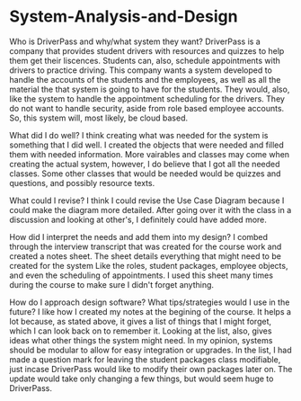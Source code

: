# System-Analysis-and-Design

Who is DriverPass and why/what system they want?
DriverPass is a company that provides student drivers with resources and quizzes to help them get their liscences. Students can, also, schedule appointments with drivers to 
practice driving. This company wants a system developed to handle the accounts of the students and the employees, as well as all the material the that system is going to have
for the students. They would, also, like the system to handle the appointment scheduling for the drivers. They do not want to handle security, aside from role based employee
accounts. So, this system will, most likely, be cloud based.

What did I do well?
I think creating what was needed for the system is something that I did well. I created the objects that were needed and filled them with needed information. More vairables and
classes may come when creating the actual system, however, I do believe that I got all the needed classes. Some other classes that would be needed would be quizzes and questions,
and possibly resource texts.

What could I revise?
I think I could revise the Use Case Diagram because I could make the diagram more detailed. After going over it with the class in a discussion and looking at other's, I definitely
could have added more.

How did I interpret the needs and add them into my design?
I combed through the interview transcript that was created for the course work and created a notes sheet. The sheet details everything that might need to be created for the system
Like the roles, student packages, employee objects, and even the scheduling of appointments. I used this sheet many times during the course to make sure I didn't forget anything. 

How do I approach design software? What tips/strategies would I use in the future?
I like how I created my notes at the begining of the course. It helps a lot because, as stated above, it gives a list of things that I might forget, which I can look back on
to remember it. Looking at the list, also, gives ideas what other things the system might need. In my opinion, systems should be modular to allow for easy integration or 
upgrades. In the list, I had made a question mark for leaving the student packages class modifiable, just incase DriverPass would like to modify their own packages later on.
The update would take only changing a few things, but would seem huge to DriverPass.
